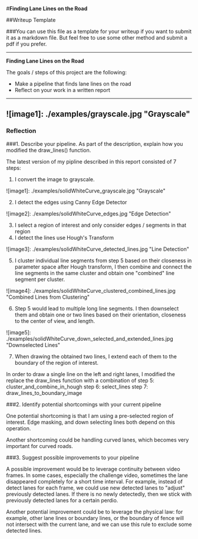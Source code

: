 #**Finding Lane Lines on the Road** 

##Writeup Template

###You can use this file as a template for your writeup if you want to submit it as a markdown file. But feel free to use some other method and submit a pdf if you prefer.

---

**Finding Lane Lines on the Road**

The goals / steps of this project are the following:
* Make a pipeline that finds lane lines on the road
* Reflect on your work in a written report
---
[//]: # (Image References)
![image1]: ./examples/grayscale.jpg "Grayscale"
---

### Reflection

###1. Describe your pipeline. As part of the description, explain how you modified the draw_lines() function.

The latest version of my pipline described in this report consisted of 7 steps: 
1. I convert the image to grayscale.

![image1]: ./examples/solidWhiteCurve_grayscale.jpg "Grayscale"

2. I detect the edges using Canny Edge Detector

![image2]: ./examples/solidWhiteCurve_edges.jpg "Edge Detection"

3. I select a region of interest and only consider edges / segments in that region
4. I detect the lines use Hough's Transform

![image3]: ./examples/solidWhiteCurve_detected_lines.jpg "Line Detection"

5. I cluster individual line segments from step 5 based on their closeness in parameter space after Hough transform, I then combine and connect the line segments in the same cluster and obtain one "combined" line segment per cluster.

![image4]: ./examples/solidWhiteCurve_clustered_combined_lines.jpg "Combined Lines from Clustering"

6. Step 5 would lead to multiple long line segments. I then downselect them and obtain one or two lines based on their orientation, closeness to the center of view, and length. 

![image5]: ./examples/solidWhiteCurve_down_selected_and_extended_lines.jpg "Downselected Lines"

7. When drawing the obtained two lines, I extend each of them to the boundary of the region of interest.

In order to draw a single line on the left and right lanes, I modified the replace the draw_lines function with a combination of 
step 5: cluster_and_combine_in_hough
step 6: select_lines
step 7: draw_lines_to_boundary_image


###2. Identify potential shortcomings with your current pipeline


One potential shortcoming is that I am using a pre-selected region of interest. Edge masking, and down selecting lines both depend on this operation.

Another shortcoming could be handling curved lanes, which becomes very important for curved roads. 


###3. Suggest possible improvements to your pipeline

A possible improvement would be to leverage continuity between video frames. In some cases, especially the challenge video, sometimes the lane disappeared completely for a short time interval. For example, instead of detect lanes for each frame, we could use new detected lanes to "adjust" previously detected lanes. If there is no newly detectedly, then we stick with previously detected lanes for a certain perdio. 

Another potential improvement could be to leverage the physical law: for example, other lane lines or boundary lines, or the boundary of fence will not intersect with the current lane, and we can use this rule to exclude some detected lines. 
